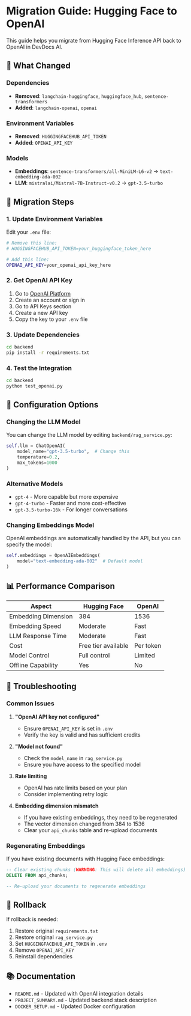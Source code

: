 # Migration Guide: Hugging Face to OpenAI

This guide helps you migrate from Hugging Face Inference API back to OpenAI in DevDocs AI.

## 🔄 What Changed

### Dependencies
- **Removed**: `langchain-huggingface`, `huggingface_hub`, `sentence-transformers`
- **Added**: `langchain-openai`, `openai`

### Environment Variables
- **Removed**: `HUGGINGFACEHUB_API_TOKEN`
- **Added**: `OPENAI_API_KEY`

### Models
- **Embeddings**: `sentence-transformers/all-MiniLM-L6-v2` → `text-embedding-ada-002`
- **LLM**: `mistralai/Mistral-7B-Instruct-v0.2` → `gpt-3.5-turbo`

## 🚀 Migration Steps

### 1. Update Environment Variables

Edit your `.env` file:

```bash
# Remove this line:
# HUGGINGFACEHUB_API_TOKEN=your_huggingface_token_here

# Add this line:
OPENAI_API_KEY=your_openai_api_key_here
```

### 2. Get OpenAI API Key

1. Go to [OpenAI Platform](https://platform.openai.com/)
2. Create an account or sign in
3. Go to API Keys section
4. Create a new API key
5. Copy the key to your `.env` file

### 3. Update Dependencies

```bash
cd backend
pip install -r requirements.txt
```

### 4. Test the Integration

```bash
cd backend
python test_openai.py
```

## 🔧 Configuration Options

### Changing the LLM Model

You can change the LLM model by editing `backend/rag_service.py`:

```python
self.llm = ChatOpenAI(
    model_name="gpt-3.5-turbo",  # Change this
    temperature=0.2,
    max_tokens=1000
)
```

### Alternative Models

- `gpt-4` - More capable but more expensive
- `gpt-4-turbo` - Faster and more cost-effective
- `gpt-3.5-turbo-16k` - For longer conversations

### Changing Embeddings Model

OpenAI embeddings are automatically handled by the API, but you can specify the model:

```python
self.embeddings = OpenAIEmbeddings(
    model="text-embedding-ada-002"  # Default model
)
```

## 📊 Performance Comparison

| Aspect | Hugging Face | OpenAI |
|--------|--------------|--------|
| Embedding Dimension | 384 | 1536 |
| Embedding Speed | Moderate | Fast |
| LLM Response Time | Moderate | Fast |
| Cost | Free tier available | Per token |
| Model Control | Full control | Limited |
| Offline Capability | Yes | No |

## 🐛 Troubleshooting

### Common Issues

1. **"OpenAI API key not configured"**
   - Ensure `OPENAI_API_KEY` is set in `.env`
   - Verify the key is valid and has sufficient credits

2. **"Model not found"**
   - Check the `model_name` in `rag_service.py`
   - Ensure you have access to the specified model

3. **Rate limiting**
   - OpenAI has rate limits based on your plan
   - Consider implementing retry logic

4. **Embedding dimension mismatch**
   - If you have existing embeddings, they need to be regenerated
   - The vector dimension changed from 384 to 1536
   - Clear your `api_chunks` table and re-upload documents

### Regenerating Embeddings

If you have existing documents with Hugging Face embeddings:

```sql
-- Clear existing chunks (WARNING: This will delete all embeddings)
DELETE FROM api_chunks;

-- Re-upload your documents to regenerate embeddings
```

## 🔄 Rollback

If rollback is needed:
1. Restore original `requirements.txt`
2. Restore original `rag_service.py`
3. Set `HUGGINGFACEHUB_API_TOKEN` in `.env`
4. Remove `OPENAI_API_KEY`
5. Reinstall dependencies

## 📚 Documentation

- `README.md` - Updated with OpenAI integration details
- `PROJECT_SUMMARY.md` - Updated backend stack description
- `DOCKER_SETUP.md` - Updated Docker configuration 